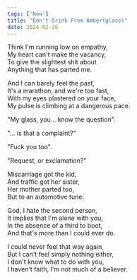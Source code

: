 ```yaml
---
tags: ['New']
title: "Don't Drink From Amber(glass)"
date: 2024-02-26
---
```


Think I'm running low on empathy,  
My heart can't make the vacancy,  
To give the slightest shit about  
Anything that has parted me.

And I can barely feel the past,  
It's a marathon, and we're too fast,  
With my eyes plastered on your face,  
My pulse is climbing at a dangerous pace.

"My glass, you... know the question".

"... is that a complaint?"

"Fuck you too".

"Request, or exclamation?"

Miscarriage got the kid,  
And traffic got her sister,  
Her mother parted too,  
But to an automotive tune.

God, I hate the second person,  
It implies that I'm alone with you,  
In the absence of a third to boot,  
And that's more than I could ever do.

I could never feel that way again,  
But I can't feel simply nothing either,  
I don't know what to do with you,  
I haven't faith, I'm not much of a believer.  
